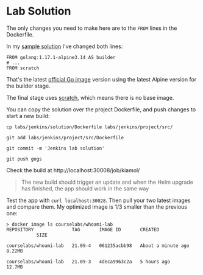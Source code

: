 # Lab Solution

The only changes you need to make here are to the `FROM` lines in the Dockerfile.

In my [sample solution](./solution/Dockerfile) I've changed both lines:

```
FROM golang:1.17.1-alpine3.14 AS builder
# ...
FROM scratch
```

That's the latest [official Go image](https://hub.docker.com/_/golang?tab=tags&page=1&ordering=last_updated) version using the latest Alpine version for the builder stage. 

The final stage uses [scratch](https://hub.docker.com/_/scratch/), which means there is no base image.

You can copy the solution over the project Dockerfile, and push changes to start a new build:

```
cp labs/jenkins/solution/Dockerfile labs/jenkins/project/src/

git add labs/jenkins/project/src/Dockerfile

git commit -m 'Jenkins lab solution'

git push gogs
```

Check the build at http://localhost:30008/job/kiamol/

> The new build should trigger an update and when the Helm upgrade has finished, the app should work in the same way 

Test the app with `curl localhost:30028`. Then pull your two latest images and compare them. My optimized image is 1/3 smaller than the previous one:

```
> docker image ls courselabs/whoami-lab
REPOSITORY              TAG       IMAGE ID       CREATED   
           SIZE

courselabs/whoami-lab   21.09-4   061235acbb98   About a minute ago   8.22MB

courselabs/whoami-lab   21.09-3   4deca9963c2a   5 hours ago          12.7MB
```